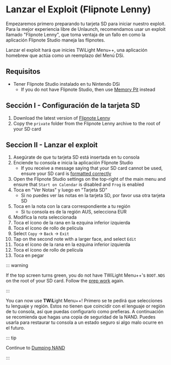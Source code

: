 # Lanzar el Exploit (Flipnote Lenny)

Empezaremos primero preparando tu tarjeta SD para iniciar nuestro exploit. Para la mejor experiencia libre de Unlaunch, recomendamos usar un exploit llamado "Flipnote Lenny", que toma ventaja de un fallo en como la aplicación Flipnote Studio maneja las flipnotes.

Lanzar el exploit hará que inicies TWiLight Menu++, una aplicación homebrew que actúa como un reemplazo del Menú DSi.

## Requisitos

- Tener Flipnote Studio instalado en tu Nintendo DSi
  - If you do not have Flipnote Studio, then use [Memory Pit](launching-the-exploit.html) instead

## Sección I - Configuración de la tarjeta SD

1. Download the latest version of [Flipnote Lenny](https://davejmurphy.com/%CD%A1-%CD%9C%CA%96-%CD%A1/)
2. Copy the `private` folder from the Flipnote Lenny archive to the root of your SD card

## Seccion II - Lanzar el exploit

1. Asegúrate de que tu tarjeta SD está insertada en tu consola
2. Enciende tu consola e inicia la aplicación Flipnote Studio
   - If you receive a message saying that your SD card cannot be used, ensure your SD card is [formatted correctly](sd-card-setup.html)
3. Open the Flipnote Studio settings on the top-right of the main menu and ensure that `Start on Calendar` is disabled and `Frog` is enabled
4. Toca en "Ver Notas" y luego en "Tarjeta SD"
   - Si no puedes ver las notas en la tarjeta SD, por favor usa otra tarjeta SD
5. Toca en la nota con la cara correspondiente a tu región
   - Si tu consola es de la región AUS, selecciona EUR
6. Modifica la nota seleccionada
7. Toca el ícono de la rana en la ezquina inferior izquierda
8. Toca el ícono de rollo de película
9. Select `Copy` -> `Back` -> `Exit`
10. Tap on the second note with a larger face, and select `Edit`
11. Toca el ícono de la rana en la ezquina inferior izquierda
12. Toca el ícono de rollo de película
13. Toca en pegar

::: warning

If the top screen turns green, you do not have TWiLight Menu++'s `BOOT.NDS` on the root of your SD card. Follow the [prep work](get-started.html#section-i-prep-work) again.

:::

You can now use **TW**i**L**ight Menu++! Primero se te pedirá que selecciones tu lenguaje y región. Estos no tienen que coincidir con el lenguaje or región de tu consola, así que puedas configurarlo como prefieras. A continuación se recomienda que hagas una copia de seguridad de la NAND. Puedes usarla para restaurar tu consola a un estado seguro si algo malo ocurre en el futuro.

::: tip

Continue to [Dumping NAND](dumping-nand.html)

:::
